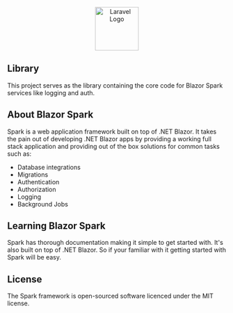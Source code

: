 ﻿<p align="center"><a href="https://laravel.com" target="_blank"><img src="https://blazorspark.com/logo.png" width="100" alt="Laravel Logo"></a></p>

## Library
This project serves as the library containing the core code for Blazor Spark services like logging and auth.

## About Blazor Spark
Spark is a web application framework built on top of .NET Blazor. It takes the pain out of developing .NET Blazor apps by providing a working full stack application and providing out of the box solutions for common tasks such as:

- Database integrations
- Migrations
- Authentication
- Authorization
- Logging
- Background Jobs

## Learning Blazor Spark
Spark has thorough documentation making it simple to get started with. It's also built on top of .NET Blazor. So if your familiar with it getting started with Spark will be easy.

## License
The Spark framework is open-sourced software licenced under the MIT license.